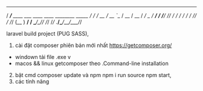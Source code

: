

   ______
  / ____/___  ____ ___  ____  ____  ________  _____
 / /   / __ \/ __ `__ \/ __ \/ __ \/ ___/ _ \/ ___/
/ /___/ /_/ / / / / / / /_/ / /_/ (__  )  __/ /
\____/\____/_/ /_/ /_/ .___/\____/____/\___/_/

laravel build project (PUG SASS),
1.  cài đặt composer phiên bản mới nhất
 https://getcomposer.org/
 + windown tải file .exe v
 + macos && linux getcomposer theo .Command-line installation 

2. bật cmd composer update  và npm npm i 
    run source npm start,
3. các tính năng

        

